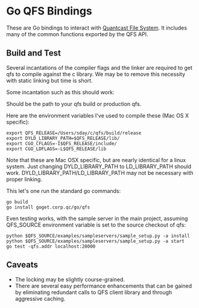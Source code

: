 Go QFS Bindings
===============

These are Go bindings to interact with [Quantcast File System](https://github.com/quantcast/qfs).
It includes many of the common functions exported by the QFS API.

Build and Test
--------------

Several incantations of the compiler flags and the linker are required to get
qfs to compile against the c library. We may be to remove this necessity with
static linking but time is short.

Some incantation such as this should work:

Should be the path to your qfs build or production qfs.

Here are the environment variables I've used to compile these (Mac OS X specific):

	export QFS_RELEASE=/Users/sday/c/qfs/build/release
	export DYLD_LIBRARY_PATH=$QFS_RELEASE/lib/
	export CGO_CFLAGS=-I$QFS_RELEASE/include/
	export CGO_LDFLAGS=-L$QFS_RELEASE/lib

Note that these are Mac OSX specific, but are nearly identical for a linux
system. Just changing DYLD_LIBRARY_PATH to LD_LIBRARY_PATH should work.
DYLD_LIBRARY_PATH/LD_LIBRARY_PATH may not be necessary with proper linking.

This let's one run the standard go commands:

	go build
	go install goget.corp.qc/go/qfs

Even testing works, with the sample server in the main project, assuming
QFS_SOURCE environment variable is set to the source checkout of qfs:

	python $QFS_SOURCE/examples/sampleservers/sample_setup.py -a install
	python $QFS_SOURCE/examples/sampleservers/sample_setup.py -a start
	go test -qfs.addr localhost:20000

Caveats
-------

- The locking may be slightly course-grained.
- There are several easy performance enhancements that can be gained by
  eliminating redundant calls to QFS client library and through aggressive
  caching.
